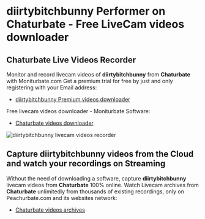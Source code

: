 # diirtybitchbunny Performer on Chaturbate - Free LiveCam videos downloader

## Chaturbate Live Videos Recorder

Monitor and record livecam videos of **diirtybitchbunny** from **Chaturbate** with Moniturbate.com
Get a premium trial for free by just and only registering with your Email address:
* [diirtybitchbunny Premium videos downloader](https://moniturbate.com/request-demo-licence-key.html)

Free livecam videos downloader - Moniturbate Software:
* [Chaturbate videos downloader](https://moniturbate.com/moniturbate-download-software.html)

![diirtybitchbunny livecam videos recorder](https://peachurnet.com/templates/moniturbate-software.png)


## Capture diirtybitchbunny videos from the Cloud and watch your recordings on Streaming

Without the need of downloading a software, capture **diirtybitchbunny** livecam videos from **Chaturbate** 100% online.
Watch Livecam archives from **Chaturbate** unlimitedly from thousands of existing recordings, only on Peachurbate.com and its websites network:
* [Chaturbate videos archives](https://peachurnet.com/)